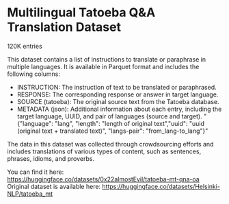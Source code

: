 Multilingual Tatoeba Q&A Translation Dataset
============================================

120K entries

This dataset contains a list of instructions to translate or paraphrase in multiple languages. It is available in Parquet format and includes the following columns:

* INSTRUCTION: The instruction of text to be translated or paraphrased.
* RESPONSE: The corresponding response or answer in target language.
* SOURCE (tatoeba): The original source text from the Tatoeba database.
* METADATA (json): Additional information about each entry, including the target language, UUID, and pair of languages (source and target). "{"language": "lang", "length": "length of original text","uuid": "uuid (original text + translated text)", "langs-pair": "from_lang-to_lang"}"

The data in this dataset was collected through crowdsourcing efforts and includes translations of various types of content, such as sentences, phrases, idioms, and proverbs.

You can find it here: https://huggingface.co/datasets/0x22almostEvil/tatoeba-mt-qna-oa
Original dataset is available here: https://huggingface.co/datasets/Helsinki-NLP/tatoeba_mt
